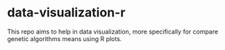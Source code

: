 # data-visualization-r
This repo aims to help in data visualization, more specifically for compare genetic algorithms means using R plots.
